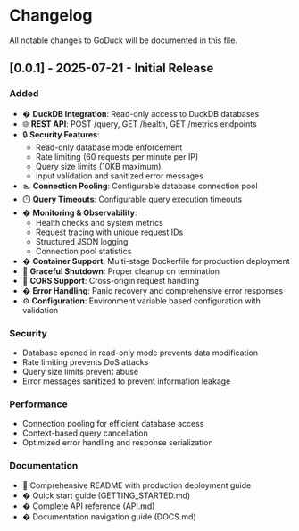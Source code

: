 # Changelog

All notable changes to GoDuck will be documented in this file.

## [0.0.1] - 2025-07-21 - Initial Release

### Added
- �️ **DuckDB Integration**: Read-only access to DuckDB databases
- 🌐 **REST API**: POST /query, GET /health, GET /metrics endpoints
- 🔒 **Security Features**:
  - Read-only database mode enforcement
  - Rate limiting (60 requests per minute per IP)
  - Query size limits (10KB maximum)
  - Input validation and sanitized error messages
- 🏊 **Connection Pooling**: Configurable database connection pool
- ⏱️ **Query Timeouts**: Configurable query execution timeouts
- � **Monitoring & Observability**:
  - Health checks and system metrics
  - Request tracing with unique request IDs
  - Structured JSON logging
  - Connection pool statistics
- � **Container Support**: Multi-stage Dockerfile for production deployment
- 🛑 **Graceful Shutdown**: Proper cleanup on termination
- 🔄 **CORS Support**: Cross-origin request handling
- �️ **Error Handling**: Panic recovery and comprehensive error responses
- ⚙️ **Configuration**: Environment variable based configuration with validation

### Security
- Database opened in read-only mode prevents data modification
- Rate limiting prevents DoS attacks
- Query size limits prevent abuse
- Error messages sanitized to prevent information leakage

### Performance
- Connection pooling for efficient database access
- Context-based query cancellation
- Optimized error handling and response serialization

### Documentation
- 📖 Comprehensive README with production deployment guide
- � Quick start guide (GETTING_STARTED.md)
- � Complete API reference (API.md)
- � Documentation navigation guide (DOCS.md)
